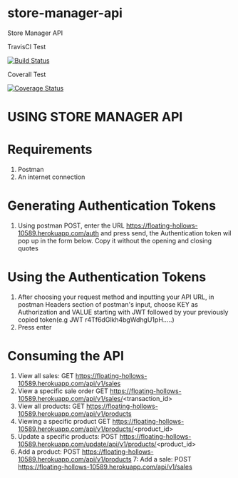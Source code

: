 # store-manager-api
Store Manager API 

TravisCI Test


[![Build Status](https://travis-ci.com/kipruto/store-manager-api.svg?branch=ch-automated-api-endpoint-tests-travis-161361514)](https://travis-ci.com/kipruto/store-manager-api)



Coverall Test

[![Coverage Status](https://coveralls.io/repos/github/kipruto/store-manager-api/badge.svg?branch=master)](https://coveralls.io/github/kipruto/store-manager-api?branch=master)


USING STORE MANAGER API
================================


Requirements
===============================

1. Postman
2. An internet connection

Generating Authentication Tokens
=================================
1. Using postman POST, enter the URL https://floating-hollows-10589.herokuapp.com/auth and press send, the Authentication token wil pop up in the form below. Copy it without the opening and closing quotes

Using the Authentication Tokens
==================================
1. After choosing your request method and inputting your API URL, in postman Headers section of postman's input, choose KEY as Authorization and VALUE starting with JWT followed by your previously copied token(e.g JWT r4Tf6dGlkh4bgWdhgU1pH.....)
2. Press enter
  
 Consuming the API
 =================
 
 1. View all sales: GET https://floating-hollows-10589.herokuapp.com/api/v1/sales
 2. View a specific sale order GET https://floating-hollows-10589.herokuapp.com/api/v1/sales/<transaction_id>
 3. View all products: GET https://floating-hollows-10589.herokuapp.com/api/v1/products
 4. Viewing a specific product GET https://floating-hollows-10589.herokuapp.com/api/v1/products/<product_id>
 5. Update a specific products: POST https://floating-hollows-10589.herokuapp.com/update/api/v1/products/<product_id>
 6. Add a product: POST https://floating-hollows-10589.herokuapp.com/api/v1/products
 7: Add a sale: POST https://floating-hollows-10589.herokuapp.com/api/v1/sales
